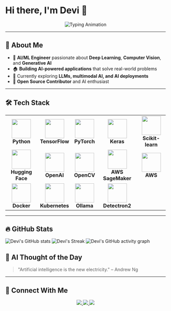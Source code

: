 # Hi there, I'm Devi 👋

<p align="center">
  <img src="https://readme-typing-svg.herokuapp.com?font=Fira+Code&weight=600&size=22&pause=1000&color=F7B801&width=550&lines=AI/ML+Engineer+%7C+Building+AI-Powered+Apps;Exploring+the+Future+of+Generative+AI;Passionate+About+Deep+Learning+%26+OpenCV;Turning+Ideas+Into+Intelligent+AI+Solutions;Pushing+Boundaries+With+Cutting-Edge+Tech" alt="Typing Animation">
</p>

---

## 🚀 **About Me**
- 🤖 **AI/ML Engineer** passionate about **Deep Learning**, **Computer Vision**, and **Generative AI**  
- 🏠 **Building AI-powered applications** that solve real-world problems  
- 🔬 Currently exploring **LLMs, multimodal AI, and AI deployments**  
- 🚀 **Open Source Contributor** and AI enthusiast  

---

## 🛠 **Tech Stack**  
<div align="center">
  <table>
    <tr>
      <td align="center">
        <img src="https://cdn.jsdelivr.net/gh/devicons/devicon/icons/python/python-original.svg" width="60"><br>
        <b>Python</b>
      </td>
      <td align="center">
        <img src="https://www.vectorlogo.zone/logos/tensorflow/tensorflow-icon.svg" width="60"><br>
        <b>TensorFlow</b>
      </td>
      <td align="center">
        <img src="https://pytorch.org/assets/images/pytorch-logo.png" width="60"><br>
        <b>PyTorch</b>
      </td>
      <td align="center">
        <img src="https://upload.wikimedia.org/wikipedia/commons/a/ae/Keras_logo.svg" width="60"><br>
        <b>Keras</b>
      </td>
      <td align="center">
        <img src="https://upload.wikimedia.org/wikipedia/commons/0/05/Scikit_learn_logo_small.svg" width="60"><br>
        <b>Scikit-learn</b>
      </td>
    </tr>
    <tr>
      <td align="center">
        <img src="https://huggingface.co/front/assets/huggingface_logo-noborder.svg" width="60"><br>
        <b>Hugging Face</b>
      </td>
      <td align="center">
        <img src="https://user-images.githubusercontent.com/7910769/227876683-fc4b9c8c-61da-44d0-8f9a-1397e4f4e904.png" width="60"><br>
        <b>OpenAI</b>
      </td>
      <td align="center">
        <img src="https://github.com/opencv/opencv/wiki/logo/OpenCV_logo_white.png" width="60"><br>
        <b>OpenCV</b>
      </td>
      <td align="center">
        <img src="https://miro.medium.com/max/600/1*jbYRQa6__lU3EAzdkA_fJw.png" width="60"><br>
        <b>AWS SageMaker</b>
      </td>
      <td align="center">
        <img src="https://th.bing.com/th/id/OIP.Wan48DmTomFcXEWcrAPKuwHaHa?rs=1&pid=ImgDetMain" width="60"><br>
        <b>AWS</b>
      </td>
    </tr>
    <tr>
      <td align="center">
        <img src="https://cdn.jsdelivr.net/gh/devicons/devicon/icons/docker/docker-original.svg" width="60"><br>
        <b>Docker</b>
      </td>
      <td align="center">
        <img src="https://cdn.jsdelivr.net/gh/devicons/devicon/icons/kubernetes/kubernetes-plain.svg" width="60"><br>
        <b>Kubernetes</b>
      </td>
      <td align="center">
        <img src="https://miro.medium.com/v2/resize:fit:1358/1*JIVwPH9n0B37KNDKAPc2lQ.png" width="60"><br>
        <b>Ollama</b>
      </td>
      <td align="center">
        <img src="https://th.bing.com/th/id/OIP.SJhtBc9oCT-yNzFyOFCu3AHaEU?rs=1&pid=ImgDetMain" width="60"><br>
        <b>Detectron2</b>
      </td>
    </tr>
  </table>
</div>

---

## 🔥 **GitHub Stats**
 ![Devi's GitHub stats](https://github-readme-stats.vercel.app/api?username=devibollam&show_icons=true&theme=radical) 
![Devi's Streak](https://streak-stats.demolab.com?user=devibollam&theme=dark&border_radius=7&mode=weekly)
![Devi's GitHub activity graph](https://github-readme-activity-graph.vercel.app/graph?username=devibollam&bg_color=ffffff&color=ff047d&line=9e4c98&point=403d3d&area=true&hide_border=true)





## 📧 **AI Thought of the Day**  
> "Artificial intelligence is the new electricity." – Andrew Ng  

---

## 💌 **Connect With Me**  
<p align="center">
  <a href="https://www.linkedin.com/in/lakshmi-devi-bollam/">
    <img src="https://img.shields.io/badge/LinkedIn-%230077B5.svg?&style=for-the-badge&logo=linkedin&logoColor=white">
  </a>
  <a href="https://github.com/devibollam">
    <img src="https://img.shields.io/badge/GitHub-%23121011.svg?&style=for-the-badge&logo=github&logoColor=white">
  </a>
  <a href="mailto:devibollam221@gmail.com">
    <img src="https://img.shields.io/badge/Email-%23D14836.svg?&style=for-the-badge&logo=gmail&logoColor=white">
  </a>
</p>
